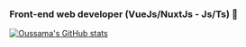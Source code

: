 ### Front-end web developer  (VueJs/NuxtJs - Js/Ts) 👋
[![Oussama's GitHub stats](https://github-readme-stats.vercel.app/api?username=oussamalkd&show_icons=true&title_color=FFC312&text_color=feca57&icon_color=e84118&bg_color=0d1117&include_all_commits=true&count_private=true)](https://github.com/oussamalkd)

<!--
**oussamalkd/oussamalkd** is a ✨ _special_ ✨ repository because its `README.md` (this file) appears on your GitHub profile.

Here are some ideas to get you started:

- 🔭 I’m currently working on ...
- 🌱 I’m currently learning ...
- 👯 I’m looking to collaborate on ...
- 🤔 I’m looking for help with ...
- 💬 Ask me about ...
- 📫 How to reach me: ...
- 😄 Pronouns: ...
- ⚡ Fun fact: ...
-->
